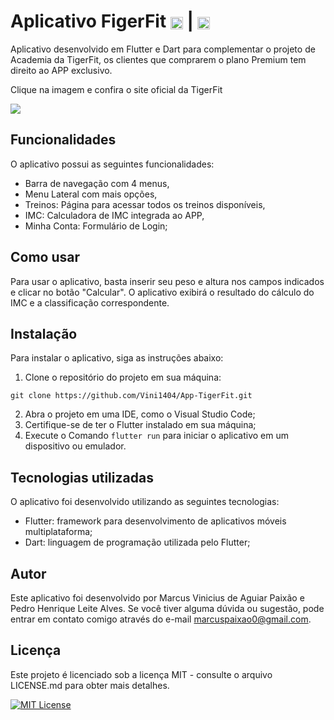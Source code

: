 
# Aplicativo FigerFit <img align="center" alt="Vini-HTML" height="20" width="20" src="https://cdn.jsdelivr.net/gh/devicons/devicon/icons/dart/dart-original.svg" /> | <img align="center" alt="Vini-HTML" height="20" width="20" src="https://cdn.jsdelivr.net/gh/devicons/devicon/icons/flutter/flutter-original.svg" />

Aplicativo desenvolvido em Flutter e Dart para complementar o projeto de Academia da TigerFit, os clientes que comprarem o plano Premium tem direito ao APP exclusivo.

Clique na imagem e confira o site oficial da TigerFit <br>

[<img src="https://raw.githubusercontent.com/Vini1404/TigerFit/main/img/Logo%20TigerFit%20Branco.png">](https://vini1404.github.io/TigerFit/)


## Funcionalidades

O aplicativo possui as seguintes funcionalidades:
- Barra de navegação com 4 menus,
- Menu Lateral com mais opções,
- Treinos: Página para acessar todos os treinos disponíveis,
- IMC: Calculadora de IMC integrada ao APP,
- Minha Conta: Formulário de Login;

## Como usar

Para usar o aplicativo, basta inserir seu peso e altura nos campos indicados e clicar no botão "Calcular". O aplicativo exibirá o resultado do cálculo do IMC e a classificação correspondente.

## Instalação

Para instalar o aplicativo, siga as instruções abaixo:

1. Clone o repositório do projeto em sua máquina:
```git
git clone https://github.com/Vini1404/App-TigerFit.git
```
2. Abra o projeto em uma IDE, como o Visual Studio Code;
3. Certifique-se de ter o Flutter instalado em sua máquina;
4. Execute o Comando `flutter run` para iniciar o aplicativo em um dispositivo ou emulador.

## Tecnologias utilizadas

O aplicativo foi desenvolvido utilizando as seguintes tecnologias:

- Flutter: framework para desenvolvimento de aplicativos móveis multiplataforma;
- Dart: linguagem de programação utilizada pelo Flutter;

## Autor

Este aplicativo foi desenvolvido por Marcus Vinicius de Aguiar Paixão e Pedro Henrique Leite Alves. Se você tiver alguma dúvida ou sugestão, pode entrar em contato comigo através do e-mail marcuspaixao0@gmail.com.


## Licença

Este projeto é licenciado sob a licença MIT - consulte o arquivo LICENSE.md para obter mais detalhes.

[![MIT License](https://img.shields.io/badge/License-MIT-green.svg)](https://github.com/Vini1404/App-TigerFit/blob/main/LICENSE.md)
